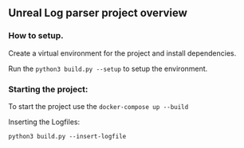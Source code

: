 ## Unreal Log parser project overview



### How to setup.

Create a virtual environment for the project and install dependencies.

Run the `python3 build.py --setup` to setup the environment.

### Starting the project:

To start the project use the `docker-compose up --build`


Inserting the Logfiles:<br>

```python3
python3 build.py --insert-logfile
```